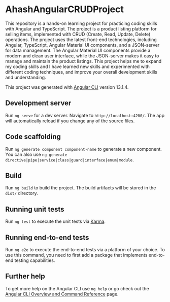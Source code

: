 # AhashAngularCRUDProject

This repository is a hands-on learning project for practicing coding skills with Angular and TypeScript. The project is a product listing platform for selling items, implemented with CRUD (Create, Read, Update, Delete) operations. The project uses the latest front-end technologies, including Angular, TypeScript, Angular Material UI components, and a JSON-server for data management. The Angular Material UI components provide a modern and clean user interface, while the JSON-server makes it easy to manage and maintain the product listings. This project helps me to expand my coding skills and I have learned new skills and experimented with different coding techniques, and improve your overall development skills and understanding.

This project was generated with [Angular CLI](https://github.com/angular/angular-cli) version 13.1.4.

## Development server

Run `ng serve` for a dev server. Navigate to `http://localhost:4200/`. The app will automatically reload if you change any of the source files.

## Code scaffolding

Run `ng generate component component-name` to generate a new component. You can also use `ng generate directive|pipe|service|class|guard|interface|enum|module`.

## Build

Run `ng build` to build the project. The build artifacts will be stored in the `dist/` directory.

## Running unit tests

Run `ng test` to execute the unit tests via [Karma](https://karma-runner.github.io).

## Running end-to-end tests

Run `ng e2e` to execute the end-to-end tests via a platform of your choice. To use this command, you need to first add a package that implements end-to-end testing capabilities.

## Further help

To get more help on the Angular CLI use `ng help` or go check out the [Angular CLI Overview and Command Reference](https://angular.io/cli) page.
